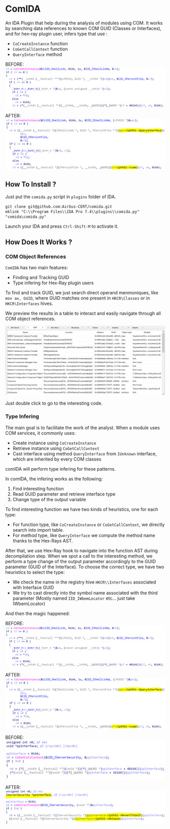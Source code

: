 # ComIDA
An IDA Plugin that help during the analysis of modules using COM. It works by searching data references to known COM GUID (Classes or Interfaces), 
and for hex-ray plugin user, infers type that use : 
* `CoCreateInstance` function
* `CoGetCallContext` function
* `QueryInterface` method

BEFORE:
![COM No Plugin CoCreateInstance](doc/images/noplugin_cocreateinstance.PNG)

AFTER:
![COM No Plugin CoCreateInstance](doc/images/plugin_cocreateinstance.PNG)

## How To Install ?

Just put the `comida.py` script in `plugins` folder of IDA.

```
git clone git@github.com:Airbus-CERT/comida.git
mklink "C:\\Program Files\\IDA Pro 7.4\\plugins\\comida.py" "comida\comida.py"
```

Launch your IDA and press `Ctrl-Shift-M` to activate it.

## How Does It Works ?

### COM Object References

`ComIDA` has two main features:

* Finding and Tracking GUID
* Type infering for Hex-Ray plugin users

To find and track GUID, we just search direct operand menmoniques, like `mov ax, GUID`, where GUID matches one present  in `HKCR\Classes` or in `HKCR\Interfaces` hives.

We preview the results in a table to interact and easily navigate through all COM object references.

![COM reference](doc/images/references.PNG)

Just double click to go to the interesting code.


### Type Infering

The main goal is to facilitate the work of the analyst. When a module uses COM services, it commonly uses:
* Create instance using `CoCreateInstance`
* Retrieve instance using `CoGetCallContext`
* Cast interface using method `QueryInterface` from `IUnknown` interface, which are inherited by every COM classes

comIDA will perform type infering for these patterns.

In comIDA, the infering works as the following:
1. Find interesting function
2. Read GUID parameter and retrieve interface type
3. Change type of the output variable

To find interesting function we have two kinds of heuristics, one for each type:
- For function type, like `CoCreateInstance` or `CoGetCallContext`, we directly search into import table.
- For method type, like `QueryInterface` we compute the method name thanks to the Hex-Rays AST.


After that, we use Hex-Ray hook to navigate into the function AST during decompilation step. When we spot a call to the interesting method, we perform a type change of the output parameter accordingly to the GUID parameter (GUID of the Interface).
To choose the correct type, we have two heuristics to select the type: 
* We check the name in the registry hive `HKCR\\Interfaces` associated with Interface GUID
* We try to cast directly into the symbol name associated with the third parameter (Mostly named `IID_IWbemLocator` etc... just take IWbemLocator)

And then the magic happened:

BEFORE:
![COM No Plugin CoCreateInstance](doc/images/noplugin_cocreateinstance.PNG)

AFTER:
![COM No Plugin CoCreateInstance](doc/images/plugin_cocreateinstance.PNG)

BEFORE:
![COM No Plugin CoGetCallContext`](doc/images/noplugin_cogetcallcontext.PNG)

AFTER:
![COM No Plugin CoGetCallContext`](doc/images/plugin_cogetcallcontext.PNG)
